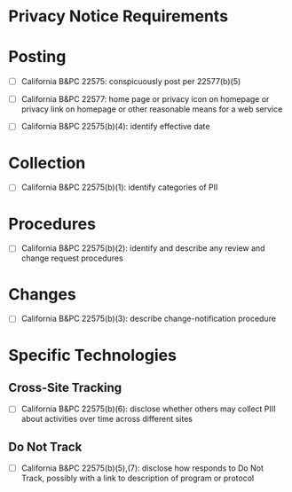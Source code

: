 # Privacy Notice Requirements


# Posting

- [ ] California B&PC 22575: conspicuously post per 22577(b)(5)

- [ ] California B&PC 22577: home page or privacy icon on homepage or privacy link on homepage or other reasonable means for a web service

- [ ] California B&PC 22575(b)(4): identify effective date


# Collection

- [ ] California B&PC 22575(b)(1): identify categories of PII


# Procedures

- [ ] California B&PC 22575(b)(2): identify and describe any review and change request procedures


# Changes

- [ ] California B&PC 22575(b)(3): describe change-notification procedure


# Specific Technologies


## Cross-Site Tracking

- [ ] California B&PC 22575(b)(6): disclose whether others may collect PIII about activities over time across different sites


## Do Not Track

- [ ] California B&PC 22575(b)(5),(7): disclose how responds to Do Not Track, possibly with a link to description of program or protocol
